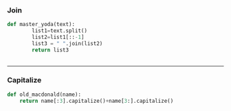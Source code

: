 
### Join

```python
def master_yoda(text):
        list1=text.split()
        list2=list1[::-1]
        list3 = " ".join(list2)
        return list3
    
```

---


### Capitalize

```python
def old_macdonald(name):
    return name[:3].capitalize()+name[3:].capitalize()

```

